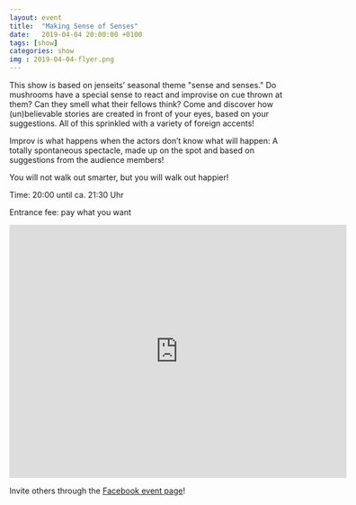 ```yaml
---
layout: event
title:  "Making Sense of Senses"
date:   2019-04-04 20:00:00 +0100
tags: [show]
categories: show
img : 2019-04-04-flyer.png
---
```

This show is based on jenseits’ seasonal theme "sense and senses."<!--more--> Do mushrooms have a special sense to react and improvise on cue thrown at them? Can they smell what their fellows think? Come and discover how (un)believable stories are created in front of your eyes, based on your suggestions. All of this sprinkled with a variety of foreign accents!

Improv is what happens when the actors don’t know what will happen: A totally spontaneous spectacle, made up on the spot and based on suggestions from the audience members!

You will not walk out smarter, but you will walk out happier!

Time: 20:00 until ca. 21:30 Uhr

Entrance fee: pay what you want

<iframe src="https://www.google.com/maps/embed?pb=!1m18!1m12!1m3!1d2701.3164958683724!2d8.52006681583793!3d47.38625731116593!2m3!1f0!2f0!3f0!3m2!1i1024!2i768!4f13.1!3m3!1m2!1s0x47900a15619f4fa9%3A0x124e7e779b279679!2sjenseits+im+Viadukt!5e0!3m2!1sen!2sch!4v1529147583692" width="600" height="450" frameborder="0" style="border:0" allowfullscreen></iframe>

Invite others through the [Facebook event page](https://www.facebook.com/events/386951251891130/)!
